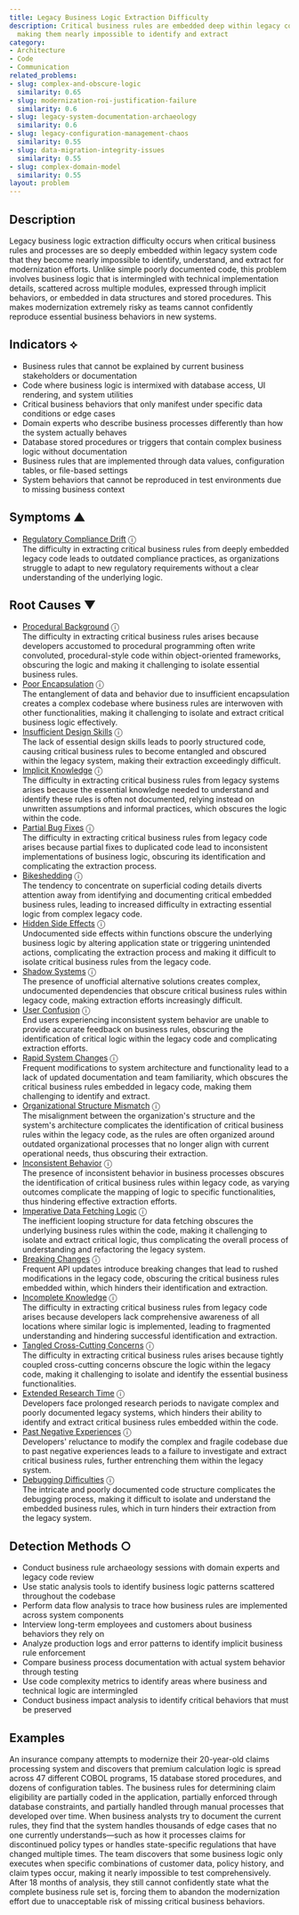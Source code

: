 ```yaml
---
title: Legacy Business Logic Extraction Difficulty
description: Critical business rules are embedded deep within legacy code structures,
  making them nearly impossible to identify and extract
category:
- Architecture
- Code
- Communication
related_problems:
- slug: complex-and-obscure-logic
  similarity: 0.65
- slug: modernization-roi-justification-failure
  similarity: 0.6
- slug: legacy-system-documentation-archaeology
  similarity: 0.6
- slug: legacy-configuration-management-chaos
  similarity: 0.55
- slug: data-migration-integrity-issues
  similarity: 0.55
- slug: complex-domain-model
  similarity: 0.55
layout: problem
---
```


## Description

Legacy business logic extraction difficulty occurs when critical business rules and processes are so deeply embedded within legacy system code that they become nearly impossible to identify, understand, and extract for modernization efforts. Unlike simple poorly documented code, this problem involves business logic that is intermingled with technical implementation details, scattered across multiple modules, expressed through implicit behaviors, or embedded in data structures and stored procedures. This makes modernization extremely risky as teams cannot confidently reproduce essential business behaviors in new systems.

## Indicators ⟡

- Business rules that cannot be explained by current business stakeholders or documentation
- Code where business logic is intermixed with database access, UI rendering, and system utilities
- Critical business behaviors that only manifest under specific data conditions or edge cases
- Domain experts who describe business processes differently than how the system actually behaves
- Database stored procedures or triggers that contain complex business logic without documentation
- Business rules that are implemented through data values, configuration tables, or file-based settings
- System behaviors that cannot be reproduced in test environments due to missing business context

## Symptoms ▲
- [Regulatory Compliance Drift](regulatory-compliance-drift.md) <span class="info-tooltip" title="Confidence: 0.300, Strength: 0.569">ⓘ</span>
<br/>  The difficulty in extracting critical business rules from deeply embedded legacy code leads to outdated compliance practices, as organizations struggle to adapt to new regulatory requirements without a clear understanding of the underlying logic.

## Root Causes ▼
- [Procedural Background](procedural-background.md) <span class="info-tooltip" title="Confidence: 0.437, Strength: 0.932">ⓘ</span>
<br/>  The difficulty in extracting critical business rules arises because developers accustomed to procedural programming often write convoluted, procedural-style code within object-oriented frameworks, obscuring the logic and making it challenging to isolate essential business rules.
- [Poor Encapsulation](poor-encapsulation.md) <span class="info-tooltip" title="Confidence: 0.429, Strength: 0.880">ⓘ</span>
<br/>  The entanglement of data and behavior due to insufficient encapsulation creates a complex codebase where business rules are interwoven with other functionalities, making it challenging to isolate and extract critical business logic effectively.
- [Insufficient Design Skills](insufficient-design-skills.md) <span class="info-tooltip" title="Confidence: 0.428, Strength: 0.924">ⓘ</span>
<br/>  The lack of essential design skills leads to poorly structured code, causing critical business rules to become entangled and obscured within the legacy system, making their extraction exceedingly difficult.
- [Implicit Knowledge](implicit-knowledge.md) <span class="info-tooltip" title="Confidence: 0.408, Strength: 0.738">ⓘ</span>
<br/>  The difficulty in extracting critical business rules from legacy systems arises because the essential knowledge needed to understand and identify these rules is often not documented, relying instead on unwritten assumptions and informal practices, which obscures the logic within the code.
- [Partial Bug Fixes](partial-bug-fixes.md) <span class="info-tooltip" title="Confidence: 0.406, Strength: 0.881">ⓘ</span>
<br/>  The difficulty in extracting critical business rules from legacy code arises because partial fixes to duplicated code lead to inconsistent implementations of business logic, obscuring its identification and complicating the extraction process.
- [Bikeshedding](bikeshedding.md) <span class="info-tooltip" title="Confidence: 0.384, Strength: 0.814">ⓘ</span>
<br/>  The tendency to concentrate on superficial coding details diverts attention away from identifying and documenting critical embedded business rules, leading to increased difficulty in extracting essential logic from complex legacy code.
- [Hidden Side Effects](hidden-side-effects.md) <span class="info-tooltip" title="Confidence: 0.380, Strength: 0.737">ⓘ</span>
<br/>  Undocumented side effects within functions obscure the underlying business logic by altering application state or triggering unintended actions, complicating the extraction process and making it difficult to isolate critical business rules from the legacy code.
- [Shadow Systems](shadow-systems.md) <span class="info-tooltip" title="Confidence: 0.378, Strength: 0.769">ⓘ</span>
<br/>  The presence of unofficial alternative solutions creates complex, undocumented dependencies that obscure critical business rules within legacy code, making extraction efforts increasingly difficult.
- [User Confusion](user-confusion.md) <span class="info-tooltip" title="Confidence: 0.367, Strength: 0.864">ⓘ</span>
<br/>  End users experiencing inconsistent system behavior are unable to provide accurate feedback on business rules, obscuring the identification of critical logic within the legacy code and complicating extraction efforts.
- [Rapid System Changes](rapid-system-changes.md) <span class="info-tooltip" title="Confidence: 0.347, Strength: 0.722">ⓘ</span>
<br/>  Frequent modifications to system architecture and functionality lead to a lack of updated documentation and team familiarity, which obscures the critical business rules embedded in legacy code, making them challenging to identify and extract.
- [Organizational Structure Mismatch](organizational-structure-mismatch.md) <span class="info-tooltip" title="Confidence: 0.338, Strength: 0.780">ⓘ</span>
<br/>  The misalignment between the organization's structure and the system's architecture complicates the identification of critical business rules within the legacy code, as the rules are often organized around outdated organizational processes that no longer align with current operational needs, thus obscuring their extraction.
- [Inconsistent Behavior](inconsistent-behavior.md) <span class="info-tooltip" title="Confidence: 0.338, Strength: 0.856">ⓘ</span>
<br/>  The presence of inconsistent behavior in business processes obscures the identification of critical business rules within legacy code, as varying outcomes complicate the mapping of logic to specific functionalities, thus hindering effective extraction efforts.
- [Imperative Data Fetching Logic](imperative-data-fetching-logic.md) <span class="info-tooltip" title="Confidence: 0.324, Strength: 0.853">ⓘ</span>
<br/>  The inefficient looping structure for data fetching obscures the underlying business rules within the code, making it challenging to isolate and extract critical logic, thus complicating the overall process of understanding and refactoring the legacy system.
- [Breaking Changes](breaking-changes.md) <span class="info-tooltip" title="Confidence: 0.321, Strength: 0.769">ⓘ</span>
<br/>  Frequent API updates introduce breaking changes that lead to rushed modifications in the legacy code, obscuring the critical business rules embedded within, which hinders their identification and extraction.
- [Incomplete Knowledge](incomplete-knowledge.md) <span class="info-tooltip" title="Confidence: 0.315, Strength: 0.900">ⓘ</span>
<br/>  The difficulty in extracting critical business rules from legacy code arises because developers lack comprehensive awareness of all locations where similar logic is implemented, leading to fragmented understanding and hindering successful identification and extraction.
- [Tangled Cross-Cutting Concerns](tangled-cross-cutting-concerns.md) <span class="info-tooltip" title="Confidence: 0.313, Strength: 0.875">ⓘ</span>
<br/>  The difficulty in extracting critical business rules arises because tightly coupled cross-cutting concerns obscure the logic within the legacy code, making it challenging to isolate and identify the essential business functionalities.
- [Extended Research Time](extended-research-time.md) <span class="info-tooltip" title="Confidence: 0.312, Strength: 0.741">ⓘ</span>
<br/>  Developers face prolonged research periods to navigate complex and poorly documented legacy systems, which hinders their ability to identify and extract critical business rules embedded within the code.
- [Past Negative Experiences](past-negative-experiences.md) <span class="info-tooltip" title="Confidence: 0.312, Strength: 0.830">ⓘ</span>
<br/>  Developers' reluctance to modify the complex and fragile codebase due to past negative experiences leads to a failure to investigate and extract critical business rules, further entrenching them within the legacy system.
- [Debugging Difficulties](debugging-difficulties.md) <span class="info-tooltip" title="Confidence: 0.301, Strength: 0.722">ⓘ</span>
<br/>  The intricate and poorly documented code structure complicates the debugging process, making it difficult to isolate and understand the embedded business rules, which in turn hinders their extraction from the legacy system.

## Detection Methods ○

- Conduct business rule archaeology sessions with domain experts and legacy code review
- Use static analysis tools to identify business logic patterns scattered throughout the codebase
- Perform data flow analysis to trace how business rules are implemented across system components
- Interview long-term employees and customers about business behaviors they rely on
- Analyze production logs and error patterns to identify implicit business rule enforcement
- Compare business process documentation with actual system behavior through testing
- Use code complexity metrics to identify areas where business and technical logic are intermingled
- Conduct business impact analysis to identify critical behaviors that must be preserved

## Examples

An insurance company attempts to modernize their 20-year-old claims processing system and discovers that premium calculation logic is spread across 47 different COBOL programs, 15 database stored procedures, and dozens of configuration tables. The business rules for determining claim eligibility are partially coded in the application, partially enforced through database constraints, and partially handled through manual processes that developed over time. When business analysts try to document the current rules, they find that the system handles thousands of edge cases that no one currently understands—such as how it processes claims for discontinued policy types or handles state-specific regulations that have changed multiple times. The team discovers that some business logic only executes when specific combinations of customer data, policy history, and claim types occur, making it nearly impossible to test comprehensively. After 18 months of analysis, they still cannot confidently state what the complete business rule set is, forcing them to abandon the modernization effort due to unacceptable risk of missing critical business behaviors.
